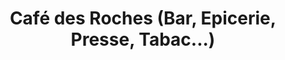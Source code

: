 ---
title: "Café des Roches (Bar, Epicerie, Presse, Tabac...)"
url: /sideville/cafe-des-roches-bar-epicerie-presse-tabac/
shop: Lebensmittel
---
